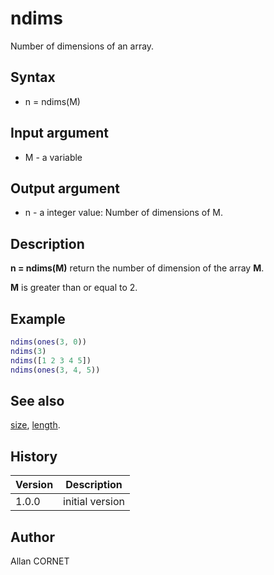 # ndims

Number of dimensions of an array.

## Syntax

- n = ndims(M)

## Input argument

- M - a variable

## Output argument

- n - a integer value: Number of dimensions of M.

## Description

  <p><b>n = ndims(M)</b> return the number of dimension of the array <b>M</b>.</p>
  <p><b>M</b> is greater than or equal to 2.</p>

## Example

```matlab
ndims(ones(3, 0))
ndims(3)
ndims([1 2 3 4 5])
ndims(ones(3, 4, 5))
```

## See also

[size](size.md), [length](length.md).

## History

| Version | Description     |
| ------- | --------------- |
| 1.0.0   | initial version |

## Author

Allan CORNET
